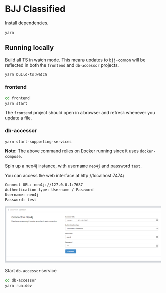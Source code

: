 # BJJ Classified

Install dependencies.
```sh
yarn
```

## Running locally

Build all TS in watch mode. This means updates to `bjj-common` will be reflected
in both the `frontend` and `db-accessor` projects.
```sh
yarn build-ts:watch
```

### frontend

```sh
cd frontend
yarn start
```
The `frontend` project should open in a browser and refresh whenever you update a file.

### db-accessor
```sh
yarn start-supporting-services
```
**Note:** The above command relies on Docker running since it uses `docker-compose`.

Spin up a neo4j instance, with username `neo4j` and password `test`.

You can access the web interface at http://localhost:7474/
```
Connect URL: neo4j://127.0.0.1:7687
Authentication type: Username / Password
Username: neo4j
Password: test
```
![neo4j browser config example](docs/images/neo4j%20browser%20example.png)

Start `db-accessor` service
```sh
cd db-accessor
yarn run:dev 
```
